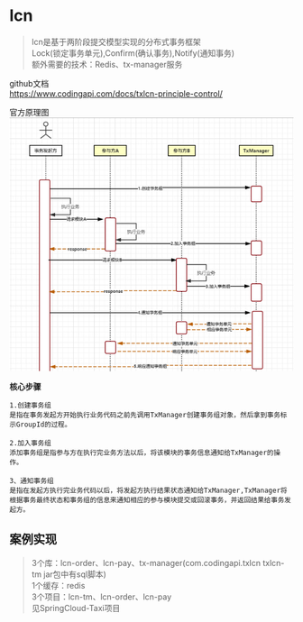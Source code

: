 # lcn
> lcn是基于两阶段提交模型实现的分布式事务框架   
> Lock(锁定事务单元),Confirm(确认事务),Notify(通知事务)   
> 额外需要的技术：Redis、tx-manager服务      

github文档   
https://www.codingapi.com/docs/txlcn-principle-control/

官方原理图   
![Alt](../../img/分布式事务-lcn官方原理图.jpg)    

**核心步骤**    

    1.创建事务组
    是指在事务发起方开始执行业务代码之前先调用TxManager创建事务组对象，然后拿到事务标示GroupId的过程。

    2.加入事务组
    添加事务组是指参与方在执行完业务方法以后，将该模块的事务信息通知给TxManager的操作。

    3、通知事务组
    是指在发起方执行完业务代码以后，将发起方执行结果状态通知给TxManager,TxManager将根据事务最终状态和事务组的信息来通知相应的参与模块提交或回滚事务，并返回结果给事务发起方。

## 案例实现
> 3个库：lcn-order、lcn-pay、tx-manager(com.codingapi.txlcn txlcn-tm jar包中有sql脚本)   
> 1个缓存：redis   
> 3个项目：lcn-tm、lcn-order、lcn-pay    
> 见SpringCloud-Taxi项目   